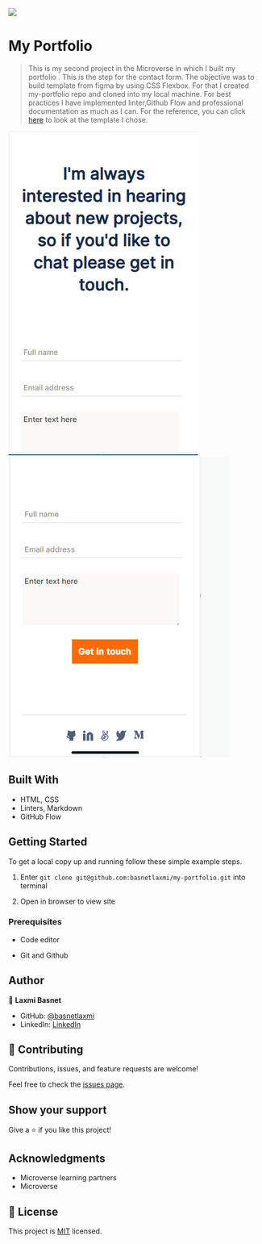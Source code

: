 ![](https://img.shields.io/badge/Microverse-blueviolet)

# My Portfolio

> This is my second project in the Microverse in which I built my portfolio . This is the step for the contact form. The objective was to build template from figma by using CSS Flexbox. For that I created my-portfolio repo and cloned into my local machine. For best practices I have implemented linter,Github Flow and professional documentation as much as I can. For the reference, you can click [here](https://www.figma.com/file/l7SqJ3ZfkAKih9sFxvWSR4/Microverse-Student-Project-1?node-id=48%3A27) to look at the template I chose.

![screenshot1](./screenshot/screenshot8.PNG)
![screenshot2](./screenshot/screenshot9.PNG)



## Built With

- HTML, CSS
- Linters, Markdown
- GitHub Flow 

## Getting Started

To get a local copy up and running follow these simple example steps.

1) Enter `git clone git@github.com:basnetlaxmi/my-portfolio.git` into terminal

2) Open in browser to view site


### Prerequisites

- Code editor

- Git and Github

## Author

👤 **Laxmi Basnet**

- GitHub: [@basnetlaxmi](https://github.com/basnetlaxmi)
- LinkedIn: [LinkedIn](https://np.linkedin.com/in/laxmi-basnet-b22403131)

## 🤝 Contributing

Contributions, issues, and feature requests are welcome!

Feel free to check the [issues page](../../issues/).

## Show your support

Give a ⭐️ if you like this project!

## Acknowledgments

- Microverse learning partners
- Microverse

## 📝 License

This project is [MIT](./MIT.md) licensed.
